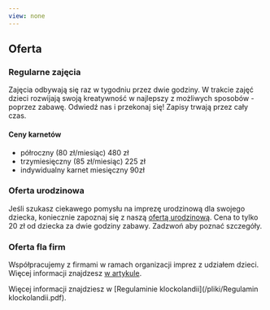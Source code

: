 ```yaml
---
view: none
---
```


## Oferta

### Regularne zajęcia

Zajęcia odbywają się raz w tygodniu przez dwie godziny. W trakcie zajęć dzieci rozwijają swoją kreatywność w najlepszy z możliwych sposobów - poprzez zabawę. Odwiedź nas i przekonaj się! Zapisy trwają przez cały czas.

#### Ceny karnetów

* półroczny (80 zł/miesiąc) 480 zł
* trzymiesięczny (85 zł/miesiąc) 225 zł
* indywidualny karnet miesięczny 90zł

### Oferta urodzinowa

Jeśli szukasz ciekawego pomysłu na imprezę urodzinową dla swojego dziecka, koniecznie zapoznaj się z naszą [ofertą urodzinową](/articles/urodziny2). Cena to tylko 20 zł od dziecka za dwie godziny zabawy. Zadzwoń aby poznać szczegóły.

### Oferta fla firm

Współpracujemy z firmami w ramach organizacji imprez z udziałem dzieci. Więcej informacji znajdzesz [w artykule](/articles/dlafirm/).

Więcej informacji znajdziesz w [Regulaminie klockolandii](/pliki/Regulamin klockolandii.pdf).